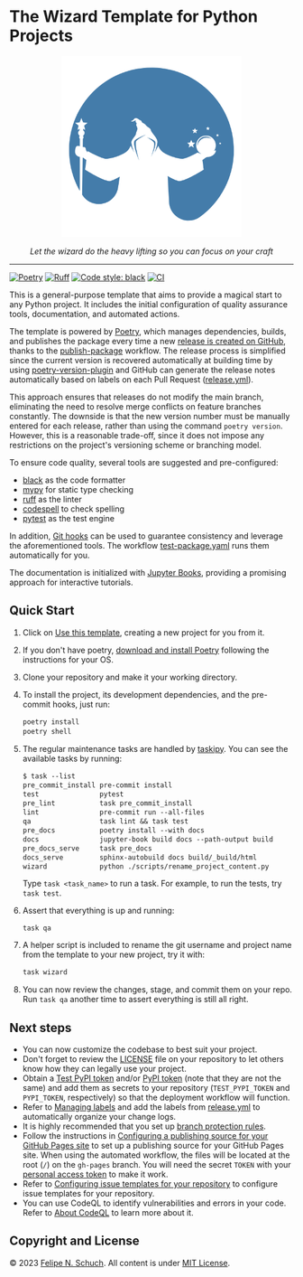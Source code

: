 # The Wizard Template for Python Projects

<p align="center">
<a href="https://github.com/fschuch/figure-scale"><img src="docs/logo.png" alt=Wizard template logo" width="320"></a>
</p>
<p align="center">
    <em>Let the wizard do the heavy lifting so you can focus on your craft</em>
</p>

----

[![Poetry](https://img.shields.io/endpoint?url=https://python-poetry.org/badge/v0.json)](https://python-poetry.org/)
[![Ruff](https://img.shields.io/endpoint?url=https://raw.githubusercontent.com/astral-sh/ruff/main/assets/badge/v2.json)](https://github.com/astral-sh/ruff)
[![Code style: black](https://img.shields.io/badge/code%20style-black-000000.svg)](https://github.com/psf/black)
[![CI](https://github.com/fschuch/figure-scale/actions/workflows/test-package.yaml/badge.svg)](https://github.com/fschuch/figure-scale/actions/workflows/test-package.yaml)

This is a general-purpose template that aims to provide a magical start to any Python project.
It includes the initial configuration of quality assurance tools, documentation, and automated actions.

The template is powered by [Poetry](https://python-poetry.org/), which manages dependencies, builds, and publishes the package every time a new [release is created on GitHub](https://docs.github.com/en/repositories/releasing-projects-on-github/managing-releases-in-a-repository), thanks to the [publish-package](https://github.com/fschuch/figure-scale/blob/main/.github/workflows/publish-package.yaml) workflow. The release process is simplified since the current version is recovered automatically at building time by using [poetry-version-plugin](https://github.com/tiangolo/poetry-version-plugin/blob/main/pyproject.toml) and GitHub can generate the release notes automatically based on labels on each Pull Request ([release.yml](.github/release.yml)).

This approach ensures that releases do not modify the main branch, eliminating the need to resolve merge conflicts on feature branches constantly. The downside is that the new version number must be manually entered for each release, rather than using the command `poetry version`. However, this is a reasonable trade-off, since it does not impose any restrictions on the project's versioning scheme or branching model.

To ensure code quality, several tools are suggested and pre-configured:

- [black](https://github.com/psf/black) as the code formatter
- [mypy](https://mypy.readthedocs.io/en/stable/) for static type checking
- [ruff](https://github.com/astral-sh/ruff) as the linter
- [codespell](https://github.com/codespell-project/codespell) to check spelling
- [pytest](https://docs.pytest.org/en/7.4.x/) as the test engine

In addition, [Git hooks](https://pre-commit.com/) can be used to guarantee consistency and leverage the aforementioned tools. The workflow [test-package.yaml](.github/workflows/test-package.yaml) runs them automatically for you.

The documentation is initialized with [Jupyter Books](https://jupyterbook.org/en/stable/intro.html), providing a promising approach for interactive tutorials.

## Quick Start

1. Click on [Use this template](https://github.com/new?template_name=figure-scale&template_owner=fschuch), creating a new project for you from it.
2. If you don't have poetry, [download and install Poetry](https://python-poetry.org/docs/#installation) following the instructions for your OS.
3. Clone your repository and make it your working directory.
4. To install the project, its development dependencies, and the pre-commit hooks, just run:

    ```bash
    poetry install
    poetry shell
    ```

5. The regular maintenance tasks are handled by [taskipy](https://github.com/taskipy/taskipy/tree/master).
You can see the available tasks by running:

    ```plain
    $ task --list
    pre_commit_install pre-commit install
    test               pytest
    pre_lint           task pre_commit_install
    lint               pre-commit run --all-files
    qa                 task lint && task test
    pre_docs           poetry install --with docs
    docs               jupyter-book build docs --path-output build
    pre_docs_serve     task pre_docs
    docs_serve         sphinx-autobuild docs build/_build/html
    wizard             python ./scripts/rename_project_content.py
    ```

    Type `task <task_name>` to run a task. For example, to run the tests, try `task test`.

6. Assert that everything is up and running:

    ```bash
    task qa
    ```

7. A helper script is included to rename the git username and project name from the template to your new project, try it with:

    ```bash
    task wizard
    ```

8. You can now review the changes, stage, and commit them on your repo. Run `task qa` another time to assert everything is still all right.

## Next steps

- You can now customize the codebase to best suit your project.
- Don't forget to review the [LICENSE](./LICENSE) file on your repository to let others know how they can legally use your project.
- Obtain a [Test PyPI token](https://test.pypi.org) and/or [PyPI token](https://pypi.org) (note that they are not the same) and add them as secrets to your repository (`TEST_PYPI_TOKEN` and `PYPI_TOKEN`, respectively) so that the deployment workflow will function.
- Refer to [Managing labels](https://docs.github.com/en/issues/using-labels-and-milestones-to-track-work/managing-labels) and add the labels from [release.yml](.github/release.yml) to automatically organize your change logs.
- It is highly recommended that you set up [branch protection rules](https://docs.github.com/en/repositories/configuring-branches-and-merges-in-your-repository/managing-protected-branches/managing-a-branch-protection-rule).
- Follow the instructions in [Configuring a publishing source for your GitHub Pages site](https://docs.github.com/en/pages/getting-started-with-github-pages/configuring-a-publishing-source-for-your-github-pages-site) to set up a publishing source for your GitHub Pages site. When using the automated workflow, the files will be located at the root (`/`) on the `gh-pages` branch. You will need the secret `TOKEN` with your [personal access token](https://docs.github.com/en/authentication/keeping-your-account-and-data-secure/managing-your-personal-access-tokens) to make it work.
- Refer to [Configuring issue templates for your repository](https://docs.github.com/en/communities/using-templates-to-encourage-useful-issues-and-pull-requests/configuring-issue-templates-for-your-repository#configuring-the-template-chooser) to configure issue templates for your repository.
- You can use CodeQL to identify vulnerabilities and errors in your code. Refer to [About CodeQL](https://codeql.github.com/docs/codeql-overview/about-codeql/) to learn more about it.

## Copyright and License

© 2023 [Felipe N. Schuch](https://github.com/fschuch).
All content is under [MIT License](https://github.com/fschuch/figure-scale/blob/main/LICENSE).
